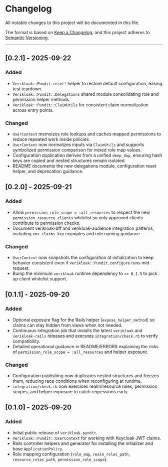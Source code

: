 # Changelog

All notable changes to this project will be documented in this file.

The format is based on [Keep a Changelog](https://keepachangelog.com/en/1.1.0/),
and this project adheres to [Semantic Versioning](https://semver.org/spec/v2.0.0.html).

---

## [0.2.1] - 2025-09-22

### Added
- `Verikloak::Pundit.reset!` helper to restore default configuration, easing test teardown.
- `Verikloak::Pundit::Delegations` shared module consolidating role and permission helper methods.
- `Verikloak::Pundit::ClaimUtils` for consistent claim normalization across entry points.

### Changed
- `UserContext` memoizes role lookups and caches mapped permissions to reduce repeated work inside policies.
- `UserContext` now normalizes inputs via `ClaimUtils` and supports symbolized permission comparison for mixed role map values.
- Configuration duplication derives from a unified `deep_dup`, ensuring hash keys are copied and nested structures remain isolated.
- README documents the new delegations module, configuration reset helper, and deprecation guidance.

## [0.2.0] - 2025-09-21

### Added
- Allow `permission_role_scope = :all_resources` to respect the new
  `permission_resource_clients` whitelist so only approved clients contribute
  to permission checks.
- Document verikloak-bff and verikloak-audience integration patterns,
  including `env_claims_key` examples and role naming guidance.

### Changed
- `UserContext` now snapshots the configuration at initialization to keep
  behavior consistent even if `Verikloak::Pundit.configure` runs mid-request.
- Bump the minimum `verikloak` runtime dependency to `>= 0.1.5` to pick up
  client whitelist support.

## [0.1.1] - 2025-09-20

### Added
- Optional exposure flag for the Rails helper (`expose_helper_method`) so claims can stay hidden from views when not needed.
- Continuous integration job that installs the latest `verikloak` and `verikloak-rails` releases and executes `integration/check.rb` to verify compatibility.
- Detailed operational guidance in README/ERRORS explaining the risks of `permission_role_scope = :all_resources` and helper exposure.

### Changed
- Configuration publishing now duplicates nested structures and freezes them, reducing race conditions when reconfiguring at runtime.
- `integration/check.rb` now exercises realm/resource roles, permission scopes, and helper exposure to catch regressions early.

## [0.1.0] - 2025-09-20

### Added
- Initial public release of `verikloak-pundit`.
- `Verikloak::Pundit::UserContext` for working with Keycloak JWT claims.
- Rails controller helpers and generator for installing the initializer and base `ApplicationPolicy`.
- Role mapping configuration (`role_map`, `realm_roles_path`, `resource_roles_path`, `permission_role_scope`).
